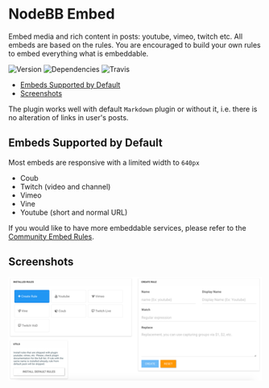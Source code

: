 # NodeBB Embed

Embed media and rich content in posts: youtube, vimeo, twitch etc. All embeds are based on the rules. You are encouraged to build your own rules to embed everything what is embeddable.

![Version](https://img.shields.io/npm/v/nodebb-plugin-ns-embed.svg)
![Dependencies](https://david-dm.org/NicolasSiver/nodebb-plugin-ns-embed.svg)
![Travis](https://travis-ci.org/NicolasSiver/nodebb-plugin-ns-embed.svg?branch=master)

<!-- START doctoc generated TOC please keep comment here to allow auto update -->
<!-- DON'T EDIT THIS SECTION, INSTEAD RE-RUN doctoc TO UPDATE -->
 

- [Embeds Supported by Default](#embeds-supported-by-default)
- [Screenshots](#screenshots)

<!-- END doctoc generated TOC please keep comment here to allow auto update -->

The plugin works well with default `Markdown` plugin or without it, i.e. there is no alteration of links in user's posts.

## Embeds Supported by Default

Most embeds are responsive with a limited width to `640px`

- Coub
- Twitch (video and channel)
- Vimeo
- Vine
- Youtube (short and normal URL)

If you would like to have more embeddable services, please refer to the [Community Embed Rules](docs/community-rules.md).

## Screenshots

![Admin Panel View](screenshot.png)